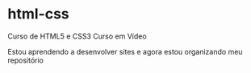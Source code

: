 # html-css
 Curso de HTML5 e CSS3 Curso em Vídeo

Estou aprendendo a desenvolver sites e agora estou organizando meu repositório